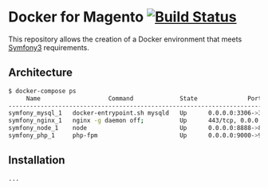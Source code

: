 # Docker for Magento [![Build Status](https://travis-ci.org/ajardin/docker-symfony.svg?branch=master)](https://travis-ci.org/ajardin/docker-symfony)
This repository allows the creation of a Docker environment that meets [Symfony3](http://symfony.com/doc/current/reference/requirements.html) requirements.

## Architecture
```bash
$ docker-compose ps
     Name                   Command             State              Ports
-----------------------------------------------------------------------------------
symfony_mysql_1   docker-entrypoint.sh mysqld   Up      0.0.0.0:3306->3306/tcp
symfony_nginx_1   nginx -g daemon off;          Up      443/tcp, 0.0.0.0:80->80/tcp
symfony_node_1    node                          Up      0.0.0.0:8888->8888/tcp
symfony_php_1     php-fpm                       Up      0.0.0.0:9000->9000/tcp
```

## Installation
    ...
